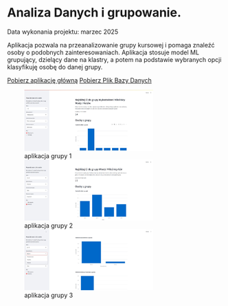 # Analiza Danych i grupowanie.

Data wykonania projektu: marzec 2025

Aplikacja pozwala na przeanalizowanie grupy kursowej i pomaga znaleźć osoby o podobnych zainteresowaniach.
Aplikacja stosuje model ML grupujący, dzielący dane na klastry, a potem na podstawie wybranych opcji
klasyfikuję osobę do danej grupy.


<a href="app.py" class="md-button md-button--primary">Pobierz aplikację główną</a>
<a href="welcome_survey_simple_v1.csv" class="md-button md-button--primary">Pobierz Plik Bazy Danych</a>

<figure markdown="1">
  <img src="https://raw.githubusercontent.com/Tomalom76/portfolio/main/docs/grupy/images/grupy1.jpg" alt="Iris project1" width="300">
  <figcaption>aplikacja grupy 1</figcaption>
  <img src="https://raw.githubusercontent.com/Tomalom76/portfolio/main/docs/grupy/images/grupy2.jpg" alt="Iris project2" width="300">
  <figcaption>aplikacja grupy 2</figcaption>
  <img src="https://raw.githubusercontent.com/Tomalom76/portfolio/main/docs/grupy/images/grupy3.jpg" alt="Iris project3" width="300">
  <figcaption>aplikacja grupy 3</figcaption>
</figure>